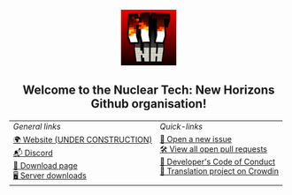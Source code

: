 <p align="center">
    <img width="20%" max-height="20%" src="https://github.com/Nuclear-Tech-New-Horizons/.github/blob/89bcea69d2673b514b9cd7b248ee3f46eba77acc/profile/high-1749143837.jpg">
</p>

<h2 align="center">Welcome to the Nuclear Tech: New Horizons Github organisation!</h2>



<table align="center">
  <tr>
    <td><i>General links</i></td>
    <td><i>Quick-links</i></td>
  </tr>
  <tr>
    <td valign="top">
      <a href="https://nuclear-tech-new-horizons.github.io">🌍 Website (UNDER CONSTRUCTION)</a><br>
      <a href="https://discord.gg/wtNVzeE5QB">📬 Discord</a><br>
      <a href="https://github.com/Nuclear-Tech-New-Horizons/NTNH/releases">🔧 Download page</a><br>
      <a href="https://github.com/Nuclear-Tech-New-Horizons/NTNH/tree/server/forge">🖥️ Server downloads</a><br>
    </td>
    <td valign="top">
      <a href="https://github.com/Nuclear-Tech-New-Horizons/NTNH/issues/new/choose">🐞 Open a new issue</a><br>
      <a href="https://github.com/pulls?q=is%3Aopen+is%3Apr+org%3ANuclear-Tech-New-Horizons+archived%3Afalse+draft%3Afalse">🛠️ View all open pull requests</a><br>
      <a href="https://github.com/GTNewHorizons/GTNH-Dev-Doc/blob/master/developer's%20code%20of%20conduct.md">📜 Developer's Code of Conduct</a><br>
      <a href="https://crowdin.com/project/ntnh">📑 Translation project on Crowdin</a><br>
    </td>
  </tr>
</table>
